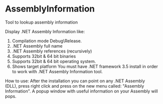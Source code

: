 # AssemblyInformation
Tool to lookup assembly information

Display .NET Assembly Information like: 
1) Compilation mode Debug\Release. 
2) .NET Assembly full name 
3) .NET Assembly references (recursively) 
4) Supports 32bit & 64 bit binaries 
5) Supports 32bit & 64 bit operating system. 
6) Shows target platform You must have .NET framework 3.5 install in order to work with .NET Assembly Information tool. 

How to use: After the installation you can point on any .NET Assembly (DLL), press right click and press 
on the new menu called: "Assembly Information". A popup window with useful information on your Assembly will pops.
